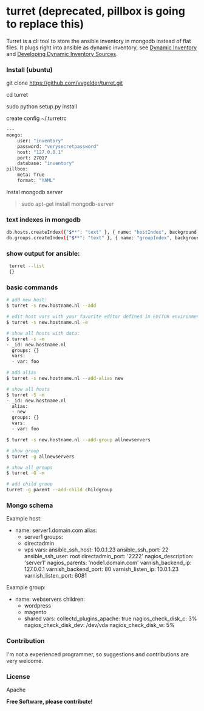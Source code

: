# turret (deprecated, pillbox is going to replace this)

Turret is a cli tool to store the ansible inventory in mongodb instead of flat files.
It plugs right into ansible as dynamic inventory, see [Dynamic Inventory][ansdyn] and [Developing Dynamic Inventory Sources][ansdyndev].


### Install (ubuntu)

git clone https://github.com/vvgelder/turret.git

cd turret

sudo python setup.py install

create config ~/.turretrc
```sh
---
mongo:
    user: "inventory"
    password: "verysecretpassword"
    host: "127.0.0.1"
    port: 27017
    database: "inventory"
pillbox:
    meta: True
    format: "YAML"
```

Instal mongodb server 
> sudo apt-get install mongodb-server


### text indexes in mongodb
```sh
db.hosts.createIndex({"$**": "text" }, { name: "hostIndex", background: true } )
db.groups.createIndex({"$**": "text" }, { name: "groupIndex", background: true } )
```

### show output for ansible: 
```sh
 turret --list
 {}
```
### basic commands

```sh
# add new host:
$ turret -s new.hostname.nl --add

# edit host vars with your favorite editor defined in EDITOR environment variable:
$ turret -s new.hostname.nl -e

# show all hosts with data:
$ turret -s -m
- _id: new.hostname.nl
  groups: {}
  vars:
  - var: foo

# add alias
$ turret -s new.hostname.nl --add-alias new

# show all hosts
$ turret -S -m
- _id: new.hostname.nl
  alias:
  - new
  groups: {}
  vars:
  - var: foo

$ turret -s new.hostname.nl --add-group allnewservers

# show group
$ turret -g allnewservers

# show all groups
$ turret -G -m

# add child group
turret -g parent --add-child childgroup
```

### Mongo schema

Example host:

- name: server1.domain.com
  alias:
  - server1
  groups:
  - directadmin
  - vps
  vars:
    ansible_ssh_host: 10.0.1.23
    ansible_ssh_port: 22
    ansible_ssh_user: root
    directadmin_port: '2222'
    nagios_description: 'server1'
    nagios_parents: 'node1.domain.com'
    varnish_backend_ip: 127.0.0.1
    varnish_backend_port: 80
    varnish_listen_ip: 10.0.1.23
    varnish_listen_port: 6081

Example group:
- name: webservers
  children:
  - wordpress
  - magento
  - shared
  vars:
    collectd_plugins_apache: true
    nagios_check_disk_c: 3%
    nagios_check_disk_dev: /dev/vda
    nagios_check_disk_w: 5%



### Contribution

I'm not a experienced programmer, so suggestions and contributions are very welcome.



### License

Apache


**Free Software, please contribute!**

   [ansdyn]: http://docs.ansible.com/ansible/intro_dynamic_inventory.html
   [ansdyndev]: http://docs.ansible.com/ansible/developing_inventory.html
   
 
